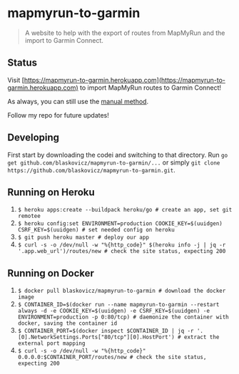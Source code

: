 # mapmyrun-to-garmin
>A website to help with the export of routes from MapMyRun and the import to Garmin Connect.

## Status

Visit [https://mapmyrun-to-garmin.herokuapp.com](https://mapmyrun-to-garmin.herokuapp.com) to import MapMyRun routes to Garmin Connect!

As always, you can still use the [manual method](MANUAL.md).

Follow my repo for future updates!

## Developing

First start by downloading the codei and switching to that directory. Run `go get github.com/blaskovicz/mapmyrun-to-garmin/...` or simply `git clone https://github.com/blaskovicz/mapmyrun-to-garmin.git`. 

## Running on Heroku

1) `$ heroku apps:create --buildpack heroku/go # create an app, set git remotee`
2) `$ heroku config:set ENVIRONMENT=production COOKIE_KEY=$(uuidgen) CSRF_KEY=$(uuidgen) # set needed config on heroku`
3) `$ git push heroku master # deploy our app`
4) `$ curl -s -o /dev/null -w "%{http_code}" $(heroku info -j | jq -r '.app.web_url')/routes/new # check the site status, expecting 200`

## Running on Docker

1) `$ docker pull blaskovicz/mapmyrun-to-garmin # download the docker image`
2) `$ CONTAINER_ID=$(docker run --name mapmyrun-to-garmin --restart always -d -e COOKIE_KEY=$(uuidgen) -e CSRF_KEY=$(uuidgen) -e ENVIRONMENT=production -p 0:80/tcp) # daemonize the container with docker, saving the container id`
3) `$ CONTAINER_PORT=$(docker inspect $CONTAINER_ID | jq -r '.[0].NetworkSettings.Ports["80/tcp"][0].HostPort') # extract the external port mapping`
4) `$ curl -s -o /dev/null -w "%{http_code}" 0.0.0.0:$CONTAINER_PORT/routes/new # check the site status, expecting 200`
